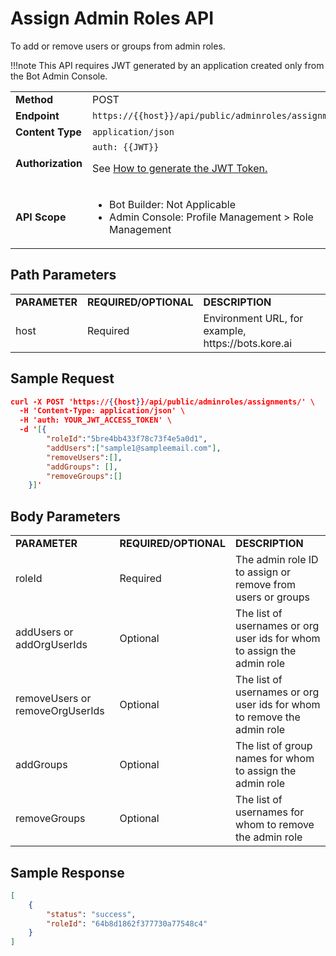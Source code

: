 
# Assign Admin Roles API

To add or remove users or groups from admin roles.

!!!note
    This API requires JWT generated by an application created only from the Bot Admin Console.


<table>
  <tr>
   <td><strong>Method</strong>
   </td>
   <td>POST
   </td>
  </tr>
  <tr>
   <td><strong>Endpoint</strong>
   </td>
   <td><code>https://{{host}}/api/public/adminroles/assignments/</code>
   </td>
  </tr>
  <tr>
   <td><strong>Content Type</strong>
   </td>
   <td><code>application/json</code>
   </td>
  </tr>
  <tr>
   <td><strong>Authorization</strong>
   </td>
   <td><code>auth: {{JWT}}</code>
<p>
See <a href="../api-introduction/#generating-the-jwt-token">How to generate the JWT Token.</a>
   </td>
  </tr>
  <tr>
   <td><strong>API Scope</strong>
   </td>
   <td>
<ul>

<li>Bot Builder: Not Applicable

<li>Admin Console: Profile Management > Role Management
</li>
</ul>
   </td>
  </tr>
</table>



## Path Parameters


<table>
  <tr>
   <td><strong>PARAMETER</strong>
   </td>
   <td><strong>REQUIRED/OPTIONAL</strong>
   </td>
   <td><strong>DESCRIPTION</strong>
   </td>
  </tr>
  <tr>
   <td>host
   </td>
   <td>Required
   </td>
   <td>Environment URL, for example, https://bots.kore.ai
   </td>
  </tr>
</table>


 


## Sample Request


```json
curl -X POST 'https://{{host}}/api/public/adminroles/assignments/' \
  -H 'Content-Type: application/json' \
  -H 'auth: YOUR_JWT_ACCESS_TOKEN' \
  -d '[{
        "roleId":"5bre4bb433f78c73f4e5a0d1",
        "addUsers":["sample1@sampleemail.com"],
        "removeUsers":[],
        "addGroups": [],
        "removeGroups":[]
    }]'
```



## Body Parameters


<table>
  <tr>
   <td><strong>PARAMETER</strong>
   </td>
   <td><strong>REQUIRED/OPTIONAL</strong>
   </td>
   <td><strong>DESCRIPTION</strong>
   </td>
  </tr>
  <tr>
   <td>roleId
   </td>
   <td>Required
   </td>
   <td>The admin role ID to assign or remove from users or groups
   </td>
  </tr>
  <tr>
   <td>addUsers or addOrgUserIds
   </td>
   <td>Optional
   </td>
   <td>The list of usernames or org user ids for whom to assign the admin role
   </td>
  </tr>
  <tr>
   <td>removeUsers or removeOrgUserIds
   </td>
   <td>Optional
   </td>
   <td>The list of usernames or org user ids for whom to remove the admin role
   </td>
  </tr>
  <tr>
   <td>addGroups
   </td>
   <td>Optional
   </td>
   <td>The list of group names for whom to assign the admin role
   </td>
  </tr>
  <tr>
   <td>removeGroups
   </td>
   <td>Optional
   </td>
   <td>The list of usernames for whom to remove the admin role
   </td>
  </tr>
</table>



## Sample Response


```json
[
    {
        "status": "success",
        "roleId": "64b8d1862f377730a77548c4"
    }
]
```